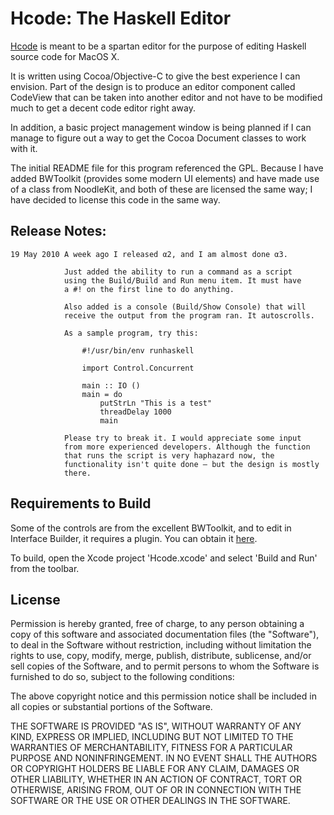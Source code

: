 
Hcode: The Haskell Editor
=========================

[Hcode](http://web.me.com/iaefai) is meant to be a spartan editor for the purpose of editing 
Haskell source code for MacOS X.

It is written using Cocoa/Objective-C to give the best experience 
I can envision. Part of the design is to produce an editor 
component called CodeView that can be taken into another editor
and not have to be modified much to get a decent code editor right
away.

In addition, a basic project management window is being planned if
I can manage to figure out a way to get the Cocoa Document classes
to work with it.

The initial README file for this program referenced the GPL. Because
I have added BWToolkit (provides some modern UI elements) and have
made use of a class from NoodleKit, and both of these are licensed 
the same way; I have decided to license this code in the same way.

Release Notes:
--------------

    19 May 2010	A week ago I released α2, and I am almost done α3.
	
				Just added the ability to run a command as a script
				using the Build/Build and Run menu item. It must have
				a #! on the first line to do anything.
				
				Also added is a console (Build/Show Console) that will
				receive the output from the program ran. It autoscrolls.
				
				As a sample program, try this:
				
					#!/usr/bin/env runhaskell

					import Control.Concurrent

					main :: IO ()
					main = do    
						putStrLn "This is a test"
						threadDelay 1000
						main
						
				Please try to break it. I would appreciate some input 
				from more experienced developers. Although the function
				that runs the script is very haphazard now, the 
				functionality isn't quite done – but the design is mostly
				there.
    


Requirements to Build
---------------------

Some of the controls are from the excellent BWToolkit, and to edit 
in Interface Builder, it requires a plugin. You can obtain it [here](http://brandonwalkin.com/bwtoolkit/).

To build, open the Xcode project 'Hcode.xcode' and select 
'Build and Run' from the toolbar.

License
-------

Permission is hereby granted, free of charge, to any person
obtaining a copy of this software and associated documentation
files (the "Software"), to deal in the Software without
restriction, including without limitation the rights to use,
copy, modify, merge, publish, distribute, sublicense, and/or sell
copies of the Software, and to permit persons to whom the
Software is furnished to do so, subject to the following
conditions:

The above copyright notice and this permission notice shall be
included in all copies or substantial portions of the Software.

THE SOFTWARE IS PROVIDED "AS IS", WITHOUT WARRANTY OF ANY KIND,
EXPRESS OR IMPLIED, INCLUDING BUT NOT LIMITED TO THE WARRANTIES
OF MERCHANTABILITY, FITNESS FOR A PARTICULAR PURPOSE AND
NONINFRINGEMENT. IN NO EVENT SHALL THE AUTHORS OR COPYRIGHT
HOLDERS BE LIABLE FOR ANY CLAIM, DAMAGES OR OTHER LIABILITY,
WHETHER IN AN ACTION OF CONTRACT, TORT OR OTHERWISE, ARISING
FROM, OUT OF OR IN CONNECTION WITH THE SOFTWARE OR THE USE OR
OTHER DEALINGS IN THE SOFTWARE.



	